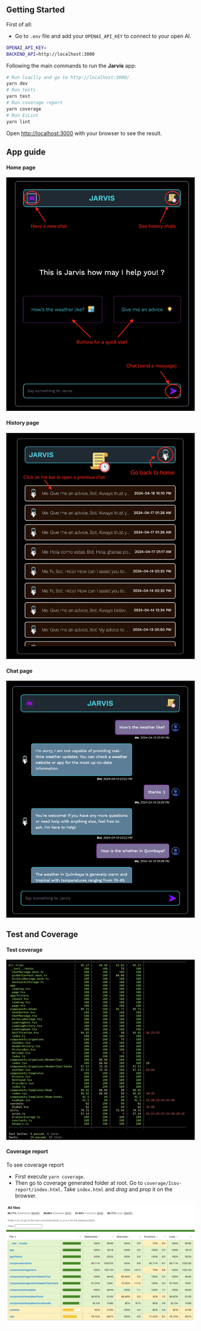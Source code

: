 ## Getting Started

First of all:

- Go to `.env` file and add your `OPENAI_API_KEY` to connect to your open AI.

```bash
OPENAI_API_KEY=
BACKEND_API=http://localhost:3000
```

Following the main commands to run the **Jarvis** app:

```bash
# Run loaclly and go to http://localhost:3000/
yarn dev
# Run tests
yarn test
# Run coverage report
yarn coverage
# Run EsLint
yarn lint
```

Open [http://localhost:3000](http://localhost:3000) with your browser to see the result.

## App guide

#### Home page

![home-page](public/readme/home.png)

#### History page

![history-page](public/readme/history.png)

#### Chat page

![chat-page](public/readme/chat.png)

## Test and Coverage

#### Test coverage

![test](public/readme/tests.png)

#### Coverage report

To see coverage report

- First execute `yarn coverage`.
- Then go to coverage generated folder at root. Go to `coverage/Icov-report/index.html`. Take `index.html` and _drag_ and _prop_ it on the browser.

![coverage](public/readme/coverage.png)
